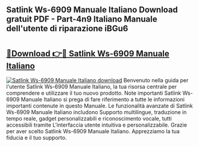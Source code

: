 ## Satlink Ws-6909 Manuale Italiano Download gratuit PDF - Part-4n9 Italiano Manuale dell'utente di riparazione iBGu6

# <h2><a href="http://dfae0nm.blite.top/?on=Satlink+Ws-6909+Manuale+Italiano">🔗Download 👉🔴 Satlink Ws-6909 Manuale Italiano</a></h2>

[![Satlink Ws-6909 Manuale Italiano download](https://i.imgur.com/lujVjoI.png)](http://dfae0nm.blite.top/?on=Satlink+Ws-6909+Manuale+Italiano)
Benvenuto nella guida per l'utente Satlink Ws-6909 Manuale Italiano, la tua risorsa centrale per comprendere e utilizzare il tuo nuovo prodotto. Note importanti Satlink Ws-6909 Manuale Italiano si prega di fare riferimento a tutte le informazioni importanti contenute in questo Manuale. Le funzionalità avanzate di Satlink Ws-6909 Manuale Italiano includono Supporto multilingue, traduzione in tempo reale, gadget personalizzabili e riconoscimento vocale, tutti accessibili tramite L'interfaccia utente intuitiva e personalizzabile. Grazie per aver scelto Satlink Ws-6909 Manuale Italiano. Apprezziamo la tua fiducia e il tuo supporto.
